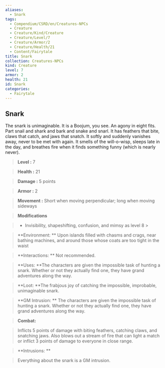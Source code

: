 ```yaml
---
aliases:
  - Snark
tags:
  - Compendium/CSRD/en/Creatures-NPCs
  - Creature
  - Creature/Kind/Creature
  - Creature/Level/7
  - Creature/Armor/2
  - Creature/Health/21
  - Content/Fairytale
title: Snark
collection: Creatures-NPCs
kind: Creature
level: 7
armor: 2
health: 21
id: Snark
categories:
  - Fairytale
---
```

## Snark    
The snark is unimaginable. It is a Boojum, you see. An agony in eight fits. Part snail and shark and bark and snake and snarl. It has feathers that bite, claws that catch, and jaws that snatch. It softly and suddenly vanishes away, never to be met with again. It smells of the will-o-wisp, sleeps late in the day, and breathes fire when it finds something funny (which is nearly never).    
  
    
> **Level :** 7    
> **Health :** 21    
> **Damage :** 5 points    
> **Armor :** 2    
> **Movement :** Short when moving perpendicular; long when moving sideways    
> **Modifications**    
>- Invisibility, shapeshifting, confusion, and mimsy as level 8 >  
>    
> **Environment: ** Upon islands filled with chasms and crags, near bathing machines, and around those whose coats are too tight in the waist    
> **Interactions: ** Not recommended.    
> **Uses: **The characters are given the impossible task of hunting a snark. Whether or not they actually find one, they have grand adventures along the way.    
> **Loot: **The frabjous joy of catching the impossible, improbable, unimaginable snark.    
> **GM Intrusion: ** The characters are given the impossible task of hunting a snark. Whether or not they actually find one, they have grand adventures along the way.    
  
> **Combat:**   
> Inflicts 5 points of damage with biting feathers, catching claws, and snatching jaws. Also blows out a stream of fire that can light a match or inflict 3 points of damage to everyone in close range.    
    
  
> **Intrusions: **   
> Everything about the snark is a GM intrusion.    
